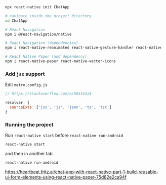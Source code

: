 ```bash
npx react-native init ChatApp

# navigate inside the project directory
cd ChatApp

# React Navigation
npm i @react-navigation/native

# React Navigation (dependencies)
npm i react-native-reanimated react-native-gesture-handler react-native-screens react-native-safe-area-context @react-native-community/masked-view

# React Native Paper (and dependency)
npm i react-native-paper react-native-vector-icons
```

### Add `jsx` support

Edit `metro.config.js`

```js
// https://stackoverflow.com/a/50314314

resolver: {
  sourceExts: ['jsx', 'js', 'json', 'ts', 'tsx']
}
```

### Running the project

Run `react-native start` before `react-native run-android`

```
react-native start
```

and then in another tab

```
react-native run-android
```

https://heartbeat.fritz.ai/chat-app-with-react-native-part-1-build-reusable-ui-form-elements-using-react-native-paper-75d82e2ca94f
